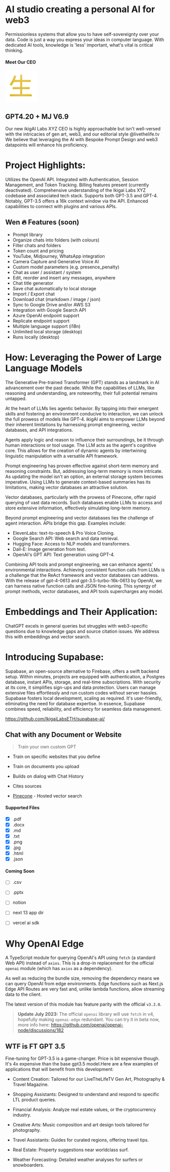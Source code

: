 # AI studio creating a personal AI for web3

Permissionless systems that allow you to have self-sovereignty over your data. Code is just a way you express your ideas in computer language. With dedicated AI tools, knowledge is 'less' important, what's vital is critical thinking.

<h4 align="left"><b>Meet Our CEO</b></h4>

<p align="left">
    <a href="https://livethelife.tv" target="_blank"><img src="public/other/apple-touch-icon.png" alt="IkigaiLabsXYZ" width="100" /></a>
</p>


## GPT4.20 + MJ V6.9

Our new ikigAI Labs XYZ CEO is highly approachable but isn't well-versed with the intricacies of gen art, web3, and our editorial style @livethelife.tv We believe that leveraging the AI with Bespoke Prompt Design and web3 datapoints will enhance his proficiency.

# Project Highlights:

Utilizes the OpenAI API.
Integrated with Authentication, Session Management, and Token Tracking.
Billing features present (currently deactivated).
Comprehensive understanding of the Ikigai Labs XYZ codebase and associated tech stack.
Supports both GPT-3.5 and GPT-4. Notably, GPT-3.5 offers a 16k context window via the API.
Enhanced capabilities to connect with plugins and various APIs.

## Wen 🔥 Features (soon)

- Prompt library
- Organize chats into folders (with colours)
- Filter chats and folders
- Token count and pricing
- YouTube, Midjourney, WhatsApp integration
- Camera Capture and Generative Voice AI
- Custom model parameters (e.g. presence_penalty)
- Chat as user / assistant / system
- Edit, reorder and insert any messages, anywhere
- Chat title generator
- Save chat automatically to local storage
- Import / Export chat
- Download chat (markdown / image / json)
- Sync to Google Drive and/or AWS S3
- Integration with Google Search API
- Azure OpenAI endpoint support
- Replicate endpoint support
- Multiple language support (i18n)
- Unlimited local storage (desktop)
- Runs locally (desktop)

# How: Leveraging the Power of Large Language Models

The Generative Pre-trained Transformer (GPT) stands as a landmark in AI advancement over the past decade. While the capabilities of LLMs, like reasoning and understanding, are noteworthy, their full potential remains untapped.

At the heart of LLMs lies agentic behavior. By tapping into their emergent skills and fostering an environment conducive to interaction, we can unlock the full prowess of models like GPT-4. ikigAI aims to empower LLMs beyond their inherent limitations by harnessing prompt engineering, vector databases, and API integrations.

Agents apply logic and reason to influence their surroundings, be it through human interactions or tool usage. The LLM acts as the agent's cognitive core. This allows for the creation of dynamic agents by intertwining linguistic manipulation with a versatile API framework.

Prompt engineering has proven effective against short-term memory and reasoning constraints. But, addressing long-term memory is more intricate. As updating the model isn't an option, an external storage system becomes imperative. Using LLMs to generate context-based summaries has its limitations, making vector databases an attractive solution.

Vector databases, particularly with the prowess of Pinecone, offer rapid querying of vast data records. Such databases enable LLMs to access and store extensive information, effectively simulating long-term memory.

Beyond prompt engineering and vector databases lies the challenge of agent interaction. APIs bridge this gap. Examples include:

- ElevenLabs: text-to-speech & Pro Voice Cloning.
- Google Search API: Web search and data retrieval.
- Hugging Face: Access to NLP models and transformers.
- Dall-E: Image generation from text.
- OpenAI's GPT API: Text generation using GPT-4.

Combining API tools and prompt engineering, we can enhance agents' environmental interactions. Achieving consistent function calls from LLMs is a challenge that the ReAct framework and vector databases can address. With the release of gpt-4-0613 and gpt-3.5-turbo-16k-0613 by OpenAI, we can harness native function calls and JSON fine-tuning. This synergy of prompt methods, vector databases, and API tools supercharges any model.

# Embeddings and Their Application:

ChatGPT excels in general queries but struggles with web3-specific questions due to knowledge gaps and source citation issues. We address this with embeddings and vector search.

# Introducing Supabase:

Supabase, an open-source alternative to Firebase, offers a swift backend setup. Within minutes, projects are equipped with authentication, a Postgres database, instant APIs, storage, and real-time subscriptions. With security at its core, it simplifies sign-ups and data protection. Users can manage extensive files effortlessly and run custom codes without server hassles. Supabase fosters local development, scaling as required. It's user-friendly, eliminating the need for database expertise. In essence, Supabase combines speed, reliability, and efficiency for seamless data management.

https://github.com/IkigaiLabsETH/supabase-ai/

## Chat with any Document or Website
> Train your own custom GPT

- Train on specific websites that you define
- Train on documents you upload
- Builds on dialog with Chat History 
- Cites sources

- [Pinecone](https://www.pinecone.io) - Hosted vector search

#### Supported Files
- [x] .pdf
- [x] .docx
- [x] .md
- [x] .txt
- [x] .png
- [x] .jpg
- [x] .html
- [x] .json

#### Coming Soon
- [ ] .csv
- [ ] .pptx
- [ ] notion
- [ ] next 13 app dir
- [ ] vercel ai sdk


# Why OpenAI Edge

A TypeScript module for querying OpenAI's API using `fetch` (a standard Web API)
instead of `axios`. This is a drop-in replacement for the official `openai`
module (which has `axios` as a dependency).

As well as reducing the bundle size, removing the dependency means we can query
OpenAI from edge environments. Edge functions such as Next.js Edge API Routes
are very fast and, unlike lambda functions, allow streaming data to the client.

The latest version of this module has feature parity with the official `v3.3.0`.

> **Update July 2023:** The official `openai` library will use `fetch` in v4,
> hopefully making `openai-edge` redundant. You can try it in beta now, more
> info here: https://github.com/openai/openai-node/discussions/182


## WTF is FT GPT 3.5 

Fine-tuning for GPT-3.5 is a game-changer. Price is bit expensive though. It's 4x expensive than the base gpt3.5 model.Here are a few examples of applications that will benefit from this development:

- Content Creation: 
Tailored for our LiveTheLifeTV Gen Art, Photography & Travel Magazine.

- Shopping Assistants: 
Designed to understand and respond to specific LTL product queries.

- Financial Analysis: 
Analyze real estate values, or the cryptocurrency industry.

- Creative Arts: 
Music composition and art design tools tailored for photography.

- Travel Assistants: 
Guides for curated regions, offering travel tips.

- Real Estate: 
Property suggestions near worldclass surf.

- Weather Forecasting: 
Detailed weather analyses for surfers or snowboarders.